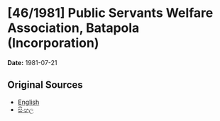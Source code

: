 # [46/1981] Public Servants Welfare Association, Batapola (Incorporation)

**Date:** 1981-07-21

## Original Sources

- [English](https://documents.gov.lk/view/acts/1981/7/46-1981_E.pdf)
- [සිංහල](https://documents.gov.lk/view/acts/1981/7/46-1981_S.pdf)

